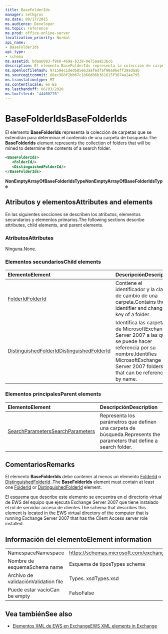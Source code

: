 ```yaml
---
title: BaseFolderIds
manager: sethgros
ms.date: 09/17/2015
ms.audience: Developer
ms.topic: reference
ms.prod: office-online-server
localization_priority: Normal
api_name:
- BaseFolderIds
api_type:
- schema
ms.assetid: bdaa6093-f960-469a-b338-0e75aaa536c6
description: El elemento BaseFolderIds representa la colección de carpetas que se extendrán para determinar el contenido de una carpeta de búsqueda.
ms.openlocfilehash: 97159ec1ded685e63aafedfaf90a06eff39adaab
ms.sourcegitcommit: 88ec988f2bb67c1866d06b361615f3674a24e795
ms.translationtype: MT
ms.contentlocale: es-ES
ms.lasthandoff: 06/03/2020
ms.locfileid: "44460270"
---
```

# <a name="basefolderids"></a><span data-ttu-id="98f47-103">BaseFolderIds</span><span class="sxs-lookup"><span data-stu-id="98f47-103">BaseFolderIds</span></span>

<span data-ttu-id="98f47-104">El elemento **BaseFolderIds** representa la colección de carpetas que se extendrán para determinar el contenido de una carpeta de búsqueda.</span><span class="sxs-lookup"><span data-stu-id="98f47-104">The **BaseFolderIds** element represents the collection of folders that will be mined to determine the contents of a search folder.</span></span> 
  
```xml
<BaseFolderIds>
   <FolderId/>
   <DistinguishedFolderId/>
</BaseFolderIds>
```

 <span data-ttu-id="98f47-105">**NonEmptyArrayOfBaseFolderIdsType**</span><span class="sxs-lookup"><span data-stu-id="98f47-105">**NonEmptyArrayOfBaseFolderIdsType**</span></span>
## <a name="attributes-and-elements"></a><span data-ttu-id="98f47-106">Atributos y elementos</span><span class="sxs-lookup"><span data-stu-id="98f47-106">Attributes and elements</span></span>

<span data-ttu-id="98f47-107">En las siguientes secciones se describen los atributos, elementos secundarios y elementos primarios.</span><span class="sxs-lookup"><span data-stu-id="98f47-107">The following sections describe attributes, child elements, and parent elements.</span></span>
  
### <a name="attributes"></a><span data-ttu-id="98f47-108">Atributos</span><span class="sxs-lookup"><span data-stu-id="98f47-108">Attributes</span></span>

<span data-ttu-id="98f47-109">Ninguna.</span><span class="sxs-lookup"><span data-stu-id="98f47-109">None.</span></span>
  
### <a name="child-elements"></a><span data-ttu-id="98f47-110">Elementos secundarios</span><span class="sxs-lookup"><span data-stu-id="98f47-110">Child elements</span></span>

|<span data-ttu-id="98f47-111">**Elemento**</span><span class="sxs-lookup"><span data-stu-id="98f47-111">**Element**</span></span>|<span data-ttu-id="98f47-112">**Descripción**</span><span class="sxs-lookup"><span data-stu-id="98f47-112">**Description**</span></span>|
|:-----|:-----|
|[<span data-ttu-id="98f47-113">FolderId</span><span class="sxs-lookup"><span data-stu-id="98f47-113">FolderId</span></span>](folderid.md) <br/> |<span data-ttu-id="98f47-114">Contiene el identificador y la clave de cambio de una carpeta.</span><span class="sxs-lookup"><span data-stu-id="98f47-114">Contains the identifier and change key of a folder.</span></span>  <br/> |
|[<span data-ttu-id="98f47-115">DistinguishedFolderId</span><span class="sxs-lookup"><span data-stu-id="98f47-115">DistinguishedFolderId</span></span>](distinguishedfolderid.md) <br/> |<span data-ttu-id="98f47-116">Identifica las carpetas de MicrosoftExchange Server 2007 a las que se puede hacer referencia por su nombre.</span><span class="sxs-lookup"><span data-stu-id="98f47-116">Identifies MicrosoftExchange Server 2007 folders that can be referenced by name.</span></span>  <br/> |
   
### <a name="parent-elements"></a><span data-ttu-id="98f47-117">Elementos principales</span><span class="sxs-lookup"><span data-stu-id="98f47-117">Parent elements</span></span>

|<span data-ttu-id="98f47-118">**Elemento**</span><span class="sxs-lookup"><span data-stu-id="98f47-118">**Element**</span></span>|<span data-ttu-id="98f47-119">**Descripción**</span><span class="sxs-lookup"><span data-stu-id="98f47-119">**Description**</span></span>|
|:-----|:-----|
|[<span data-ttu-id="98f47-120">SearchParameters</span><span class="sxs-lookup"><span data-stu-id="98f47-120">SearchParameters</span></span>](searchparameters.md) <br/> |<span data-ttu-id="98f47-121">Representa los parámetros que definen una carpeta de búsqueda.</span><span class="sxs-lookup"><span data-stu-id="98f47-121">Represents the parameters that define a search folder.</span></span>  <br/> |
   
## <a name="remarks"></a><span data-ttu-id="98f47-122">Comentarios</span><span class="sxs-lookup"><span data-stu-id="98f47-122">Remarks</span></span>

<span data-ttu-id="98f47-123">El elemento **BaseFolderIds** debe contener al menos un elemento [FolderId](folderid.md) o [DistinguishedFolderId](distinguishedfolderid.md) .</span><span class="sxs-lookup"><span data-stu-id="98f47-123">The **BaseFolderIds** element must contain at least one [FolderId](folderid.md) or [DistinguishedFolderId](distinguishedfolderid.md) element.</span></span> 
  
<span data-ttu-id="98f47-124">El esquema que describe este elemento se encuentra en el directorio virtual de EWS del equipo que ejecuta Exchange Server 2007 que tiene instalado el rol de servidor acceso de clientes.</span><span class="sxs-lookup"><span data-stu-id="98f47-124">The schema that describes this element is located in the EWS virtual directory of the computer that is running Exchange Server 2007 that has the Client Access server role installed.</span></span>
  
## <a name="element-information"></a><span data-ttu-id="98f47-125">Información del elemento</span><span class="sxs-lookup"><span data-stu-id="98f47-125">Element information</span></span>

|||
|:-----|:-----|
|<span data-ttu-id="98f47-126">Namespace</span><span class="sxs-lookup"><span data-stu-id="98f47-126">Namespace</span></span>  <br/> |https://schemas.microsoft.com/exchange/services/2006/types  <br/> |
|<span data-ttu-id="98f47-127">Nombre de esquema</span><span class="sxs-lookup"><span data-stu-id="98f47-127">Schema name</span></span>  <br/> |<span data-ttu-id="98f47-128">Esquema de tipos</span><span class="sxs-lookup"><span data-stu-id="98f47-128">Types schema</span></span>  <br/> |
|<span data-ttu-id="98f47-129">Archivo de validación</span><span class="sxs-lookup"><span data-stu-id="98f47-129">Validation file</span></span>  <br/> |<span data-ttu-id="98f47-130">Types. xsd</span><span class="sxs-lookup"><span data-stu-id="98f47-130">Types.xsd</span></span>  <br/> |
|<span data-ttu-id="98f47-131">Puede estar vacío</span><span class="sxs-lookup"><span data-stu-id="98f47-131">Can be empty</span></span>  <br/> |<span data-ttu-id="98f47-132">Falso</span><span class="sxs-lookup"><span data-stu-id="98f47-132">False</span></span>  <br/> |
   
## <a name="see-also"></a><span data-ttu-id="98f47-133">Vea también</span><span class="sxs-lookup"><span data-stu-id="98f47-133">See also</span></span>



- [<span data-ttu-id="98f47-134">Elementos XML de EWS en Exchange</span><span class="sxs-lookup"><span data-stu-id="98f47-134">EWS XML elements in Exchange</span></span>](ews-xml-elements-in-exchange.md)

